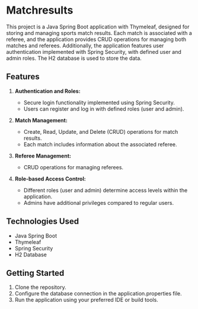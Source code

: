 # Matchresults

This project is a Java Spring Boot application with Thymeleaf, designed for storing and managing sports match results. Each match is associated with a referee, and the application provides CRUD operations for managing both matches and referees. Additionally, the application features user authentication implemented with Spring Security, with defined user and admin roles. The H2 database is used to store the data.

## Features

1. **Authentication and Roles:**
   - Secure login functionality implemented using Spring Security.
   - Users can register and log in with defined roles (user and admin).

2. **Match Management:**
   - Create, Read, Update, and Delete (CRUD) operations for match results.
   - Each match includes information about the associated referee.

3. **Referee Management:**
   - CRUD operations for managing referees.

4. **Role-based Access Control:**
   - Different roles (user and admin) determine access levels within the application.
   - Admins have additional privileges compared to regular users.

## Technologies Used

- Java Spring Boot
- Thymeleaf
- Spring Security
- H2 Database

## Getting Started

1. Clone the repository.
2. Configure the database connection in the application.properties file.
3. Run the application using your preferred IDE or build tools.


